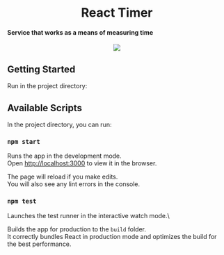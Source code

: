<h1 align="center">React Timer</h1>

<h4>Service that works as a means of measuring time</h4>

<p align="center"><img src="https://c.tadst.com/gfx/300x168/fb-stopwatch2.png?1"></p>

## Getting Started

Run in the project directory:

## Available Scripts

In the project directory, you can run:

### `npm start`

Runs the app in the development mode.\
Open [http://localhost:3000](http://localhost:3000) to view it in the browser.

The page will reload if you make edits.\
You will also see any lint errors in the console.

### `npm test`

Launches the test runner in the interactive watch mode.\

Builds the app for production to the `build` folder.\
It correctly bundles React in production mode and optimizes the build for the best performance.


